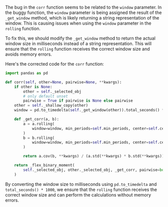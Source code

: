 The bug in the `corr` function seems to be related to the `window` parameter. In the buggy function, the `window` parameter is being assigned the result of the `_get_window` method, which is likely returning a string representation of the window. This is causing issues when using the `window` parameter in the `rolling` function.

To fix this, we should modify the `_get_window` method to return the actual window size in milliseconds instead of a string representation. This will ensure that the `rolling` function receives the correct window size and avoids memory errors.

Here's the corrected code for the `corr` function:
```python
import pandas as pd

def corr(self, other=None, pairwise=None, **kwargs):
    if other is None:
        other = self._selected_obj
        # only default unset
        pairwise = True if pairwise is None else pairwise
    other = self._shallow_copy(other)
    window = pd.to_timedelta(self._get_window(other)).total_seconds() * 1000  # convert window to milliseconds

    def _get_corr(a, b):
        a = a.rolling(
            window=window, min_periods=self.min_periods, center=self.center
        )
        b = b.rolling(
            window=window, min_periods=self.min_periods, center=self.center
        )

        return a.cov(b, **kwargs) / (a.std(**kwargs) * b.std(**kwargs))

    return _flex_binary_moment(
        self._selected_obj, other._selected_obj, _get_corr, pairwise=bool(pairwise)
    )
```
By converting the window size to milliseconds using `pd.to_timedelta` and `total_seconds() * 1000`, we ensure that the `rolling` function receives the correct window size and can perform the calculations without memory errors.